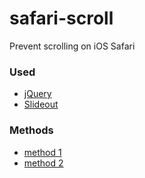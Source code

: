 # safari-scroll
Prevent scrolling on iOS Safari

### Used
* [jQuery](http://jquery.com/)
* [Slideout](https://slideout.js.org/)

### Methods
* [method 1](src/app-1.js)
* [method 2](src/app-2.js)
